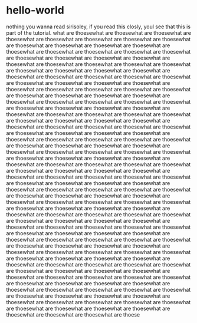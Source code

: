 # hello-world
nothing you wanna read
sirisoley, if you read this closly, youl see that this is part of the tutorial.
what are thoesewhat are thoesewhat are thoesewhat are thoesewhat are thoesewhat are thoesewhat are thoesewhat are thoesewhat are thoesewhat are thoesewhat are thoesewhat are thoesewhat are thoesewhat are thoesewhat are thoesewhat are thoesewhat are thoesewhat are thoesewhat are thoesewhat are thoesewhat are thoesewhat are thoesewhat are thoesewhat are thoesewhat are thoesewhat are thoesewhat are thoesewhat are thoesewhat are thoesewhat are thoesewhat are thoesewhat are thoesewhat are thoesewhat are thoesewhat are thoesewhat are thoesewhat are thoesewhat are thoesewhat are thoesewhat are thoesewhat are thoesewhat are thoesewhat are thoesewhat are thoesewhat are thoesewhat are thoesewhat are thoesewhat are thoesewhat are thoesewhat are thoesewhat are thoesewhat are thoesewhat are thoesewhat are thoesewhat are thoesewhat are thoesewhat are thoesewhat are thoesewhat are thoesewhat are thoesewhat are thoesewhat are thoesewhat are thoesewhat are thoesewhat are thoesewhat are thoesewhat are thoesewhat are thoesewhat are thoesewhat are thoesewhat are thoesewhat are thoesewhat are thoesewhat are thoesewhat are thoesewhat are thoesewhat are thoesewhat are thoesewhat are thoesewhat are thoesewhat are thoesewhat are thoesewhat are thoesewhat are thoesewhat are thoesewhat are thoesewhat are thoesewhat are thoesewhat are thoesewhat are thoesewhat are thoesewhat are thoesewhat are thoesewhat are thoesewhat are thoesewhat are thoesewhat are thoesewhat are thoesewhat are thoesewhat are thoesewhat are thoesewhat are thoesewhat are thoesewhat are thoesewhat are thoesewhat are thoesewhat are thoesewhat are thoesewhat are thoesewhat are thoesewhat are thoesewhat are thoesewhat are thoesewhat are thoesewhat are thoesewhat are thoesewhat are thoesewhat are thoesewhat are thoesewhat are thoesewhat are thoesewhat are thoesewhat are thoesewhat are thoesewhat are thoesewhat are thoesewhat are thoesewhat are thoesewhat are thoesewhat are thoesewhat are thoesewhat are thoesewhat are thoesewhat are thoesewhat are thoesewhat are thoesewhat are thoesewhat are thoesewhat are thoesewhat are thoesewhat are thoesewhat are thoesewhat are thoesewhat are thoesewhat are thoesewhat are thoesewhat are thoesewhat are thoesewhat are thoesewhat are thoesewhat are thoesewhat are thoesewhat are thoesewhat are thoesewhat are thoesewhat are thoesewhat are thoesewhat are thoesewhat are thoesewhat are thoesewhat are thoesewhat are thoesewhat are thoesewhat are thoesewhat are thoesewhat are thoesewhat are thoesewhat are thoesewhat are thoesewhat are thoesewhat are thoesewhat are thoesewhat are thoesewhat are thoesewhat are thoesewhat are thoesewhat are thoesewhat are thoesewhat are thoesewhat are thoesewhat are thoesewhat are thoesewhat are thoesewhat are thoesewhat are thoesewhat are thoesewhat are thoesewhat are thoesewhat are thoesewhat are thoesewhat are thoesewhat are thoesewhat are thoesewhat are thoesewhat are thoesewhat are thoesewhat are thoesewhat are thoesewhat are thoesewhat are thoesewhat are thoesewhat are thoesewhat are thoesewhat are thoesewhat are thoese
